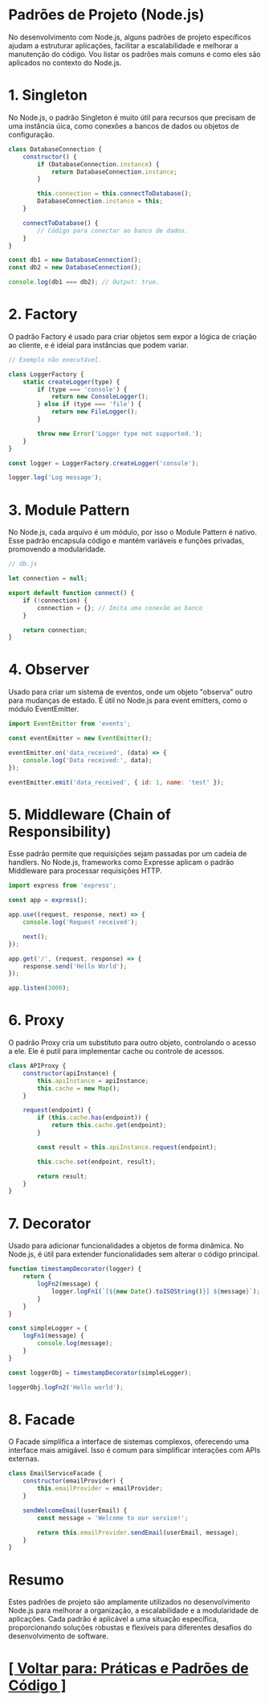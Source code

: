 # Padrões de Projeto (Node.js)

No desenvolvimento com Node.js, alguns padrões de projeto específicos ajudam a estruturar aplicações, facilitar a escalabilidade e melhorar a manutenção do código. Vou listar os padrões mais comuns e como eles são aplicados no contexto do Node.js.

# 1. Singleton

No Node.js, o padrão Singleton é muito útil para recursos que precisam de uma instância úica, como conexões a bancos de dados ou objetos de configuração.

```JavaScript
class DatabaseConnection {
    constructor() {
        if (DatabaseConnection.instance) {
            return DatabaseConnection.instance;
        }

        this.connection = this.connectToDatabase();
        DatabaseConnection.instance = this;
    }

    connectToDatabase() {
        // Código para conectar ao banco de dados.
    }
}

const db1 = new DatabaseConnection();
const db2 = new DatabaseConnection();

console.log(db1 === db2); // Output: true.
```

# 2. Factory

O padrão Factory é usado para criar objetos sem expor a lógica de criação ao cliente, e é ideial para instâncias que podem variar.

```JavaScript
// Exemplo não executável.

class LoggerFactory {
    static createLogger(type) {
        if (type === 'console') {
            return new ConsoleLogger();
        } else if (type === 'file') {
            return new FileLogger();
        }

        throw new Error('Logger type not supported.');
    }
}

const logger = LoggerFactory.createLogger('console');

logger.log('Log message');
```

# 3. Module Pattern

No Node.js, cada arquivo é um módulo, por isso o Module Pattern é nativo. Esse padrão encapsula código e mantém variáveis e funções privadas, promovendo a modularidade.

```JavaScript
// db.js

let connection = null;

export default function connect() {
    if (!connection) {
        connection = {}; // Imita uma conexão ao banco
    }

    return connection;
}
```

# 4. Observer

Usado para criar um sistema de eventos, onde um objeto "observa" outro para mudanças de estado. É útil no Node.js para event emitters, como o módulo EventEmitter.

```JavaScript
import EventEmitter from 'events';

const eventEmitter = new EventEmitter();

eventEmitter.on('data_received', (data) => {
    console.log('Data received:', data);
});

eventEmitter.emit('data_received', { id: 1, name: 'test' });
```

# 5. Middleware (Chain of Responsibility)

Esse padrão permite que requisições sejam passadas por um cadeia de handlers. No Node.js, frameworks como Expresse aplicam o padrão Middleware para processar requisições HTTP.

```JavaScript
import express from 'express';

const app = express();

app.use((request, response, next) => {
    console.log('Request received');

    next();
});

app.get('/', (request, response) => {
    response.send('Hello World');
});

app.listen(3000);
```

# 6. Proxy

O padrão Proxy cria um substituto para outro objeto, controlando o acesso a ele. Ele é putil para implementar cache ou controle de acessos.

```JavaScript
class APIProxy {
    constructor(apiInstance) {
        this.apiInstance = apiInstance;
        this.cache = new Map();
    }

    request(endpoint) {
        if (this.cache.has(endpoint)) {
            return this.cache.get(endpoint);
        }

        const result = this.apiInstance.request(endpoint);

        this.cache.set(endpoint, result);

        return result;
    }
}
```

# 7. Decorator

Usado para adicionar funcionalidades a objetos de forma dinâmica. No Node.js, é útil para extender funcionalidades sem alterar o código principal.

```JavaScript
function timestampDecorator(logger) {
    return {
        logFn2(message) {
            logger.logFn1(`[${new Date().toISOString()}] ${message}`);
        }
    }
}

const simpleLogger = {
    logFn1(message) {
        console.log(message);
    }
}

const loggerObj = timestampDecorator(simpleLogger);

loggerObj.logFn2('Hello world');
```

# 8. Facade

O Facade simplifica a interface de sistemas complexos, oferecendo uma interface mais amigável. Isso é comum para simplificar interações com APIs externas.

```JavaScript
class EmailServiceFacade {
    constructor(emailProvider) {
        this.emailProvider = emailProvider;
    }

    sendWelcomeEmail(userEmail) {
        const message = 'Welcome to our service!';

        return this.emailProvider.sendEmail(userEmail, message);
    }
}
```

# Resumo

Estes padrões de projeto são amplamente utilizados no desenvolvimento Node.js para melhorar a organização, a escalabilidade e a modularidade de aplicações. Cada padrão é aplicável a uma situação específica, proporcionando soluções robustas e flexíveis para diferentes desafios do desenvolvimento de software.

# [[ Voltar para: Práticas e Padrões de Código ]](../praticas-padroes-codigo.md)